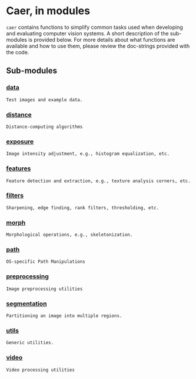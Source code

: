 # Caer, in modules

`caer` contains functions to simplify common tasks used when developing and evaluating computer vision systems. A short description of the sub-modules is provided below. For more details about what functions are available and how to use them, please review the doc-strings provided with the code.

## Sub-modules

### [data](data)
    Test images and example data.

### [distance](distance)
    Distance-computing algorithms

### [exposure](exposure)
    Image intensity adjustment, e.g., histogram equalization, etc.

### [features](features)
    Feature detection and extraction, e.g., texture analysis corners, etc.

### [filters](filters)
    Sharpening, edge finding, rank filters, thresholding, etc.

### [morph](morph)
    Morphological operations, e.g., skeletonization.

### [path](path)
    OS-specific Path Manipulations

### [preprocessing](preprocessing)
    Image preprocessing utilities

### [segmentation](segmentation)
    Partitioning an image into multiple regions.  

### [utils](utils)
    Generic utilities.

### [video](video)
    Video processing utilities


